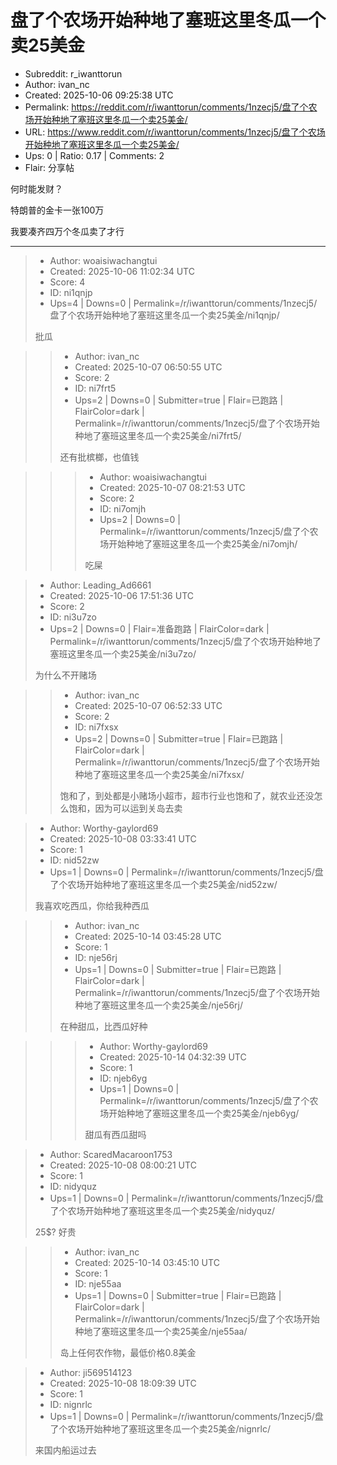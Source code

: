 # 盘了个农场开始种地了塞班这里冬瓜一个卖25美金

- Subreddit: r_iwanttorun
- Author: ivan_nc
- Created: 2025-10-06 09:25:38 UTC
- Permalink: https://reddit.com/r/iwanttorun/comments/1nzecj5/盘了个农场开始种地了塞班这里冬瓜一个卖25美金/
- URL: https://www.reddit.com/r/iwanttorun/comments/1nzecj5/盘了个农场开始种地了塞班这里冬瓜一个卖25美金/
- Ups: 0 | Ratio: 0.17 | Comments: 2
- Flair: 分享帖


何时能发财？

特朗普的金卡一张100万

我要凑齐四万个冬瓜卖了才行


---

> - Author: woaisiwachangtui
> - Created: 2025-10-06 11:02:34 UTC
> - Score: 4
> - ID: ni1qnjp
> - Ups=4 | Downs=0 | Permalink=/r/iwanttorun/comments/1nzecj5/盘了个农场开始种地了塞班这里冬瓜一个卖25美金/ni1qnjp/
>
> 批瓜

>> - Author: ivan_nc
>> - Created: 2025-10-07 06:50:55 UTC
>> - Score: 2
>> - ID: ni7frt5
>> - Ups=2 | Downs=0 | Submitter=true | Flair=已跑路 | FlairColor=dark | Permalink=/r/iwanttorun/comments/1nzecj5/盘了个农场开始种地了塞班这里冬瓜一个卖25美金/ni7frt5/
>>
>> 还有批槟榔，也值钱

>>> - Author: woaisiwachangtui
>>> - Created: 2025-10-07 08:21:53 UTC
>>> - Score: 2
>>> - ID: ni7omjh
>>> - Ups=2 | Downs=0 | Permalink=/r/iwanttorun/comments/1nzecj5/盘了个农场开始种地了塞班这里冬瓜一个卖25美金/ni7omjh/
>>>
>>> 吃屎

> - Author: Leading_Ad6661
> - Created: 2025-10-06 17:51:36 UTC
> - Score: 2
> - ID: ni3u7zo
> - Ups=2 | Downs=0 | Flair=准备跑路 | FlairColor=dark | Permalink=/r/iwanttorun/comments/1nzecj5/盘了个农场开始种地了塞班这里冬瓜一个卖25美金/ni3u7zo/
>
> 为什么不开赌场

>> - Author: ivan_nc
>> - Created: 2025-10-07 06:52:33 UTC
>> - Score: 2
>> - ID: ni7fxsx
>> - Ups=2 | Downs=0 | Submitter=true | Flair=已跑路 | FlairColor=dark | Permalink=/r/iwanttorun/comments/1nzecj5/盘了个农场开始种地了塞班这里冬瓜一个卖25美金/ni7fxsx/
>>
>> 饱和了，到处都是小赌场小超市，超市行业也饱和了，就农业还没怎么饱和，因为可以运到关岛去卖

> - Author: Worthy-gaylord69
> - Created: 2025-10-08 03:33:41 UTC
> - Score: 1
> - ID: nid52zw
> - Ups=1 | Downs=0 | Permalink=/r/iwanttorun/comments/1nzecj5/盘了个农场开始种地了塞班这里冬瓜一个卖25美金/nid52zw/
>
> 我喜欢吃西瓜，你给我种西瓜

>> - Author: ivan_nc
>> - Created: 2025-10-14 03:45:28 UTC
>> - Score: 1
>> - ID: nje56rj
>> - Ups=1 | Downs=0 | Submitter=true | Flair=已跑路 | FlairColor=dark | Permalink=/r/iwanttorun/comments/1nzecj5/盘了个农场开始种地了塞班这里冬瓜一个卖25美金/nje56rj/
>>
>> 在种甜瓜，比西瓜好种

>>> - Author: Worthy-gaylord69
>>> - Created: 2025-10-14 04:32:39 UTC
>>> - Score: 1
>>> - ID: njeb6yg
>>> - Ups=1 | Downs=0 | Permalink=/r/iwanttorun/comments/1nzecj5/盘了个农场开始种地了塞班这里冬瓜一个卖25美金/njeb6yg/
>>>
>>> 甜瓜有西瓜甜吗

> - Author: ScaredMacaroon1753
> - Created: 2025-10-08 08:00:21 UTC
> - Score: 1
> - ID: nidyquz
> - Ups=1 | Downs=0 | Permalink=/r/iwanttorun/comments/1nzecj5/盘了个农场开始种地了塞班这里冬瓜一个卖25美金/nidyquz/
>
> 25$? 好贵

>> - Author: ivan_nc
>> - Created: 2025-10-14 03:45:10 UTC
>> - Score: 1
>> - ID: nje55aa
>> - Ups=1 | Downs=0 | Submitter=true | Flair=已跑路 | FlairColor=dark | Permalink=/r/iwanttorun/comments/1nzecj5/盘了个农场开始种地了塞班这里冬瓜一个卖25美金/nje55aa/
>>
>> 岛上任何农作物，最低价格0.8美金

> - Author: ji569514123
> - Created: 2025-10-08 18:09:39 UTC
> - Score: 1
> - ID: nignrlc
> - Ups=1 | Downs=0 | Permalink=/r/iwanttorun/comments/1nzecj5/盘了个农场开始种地了塞班这里冬瓜一个卖25美金/nignrlc/
>
> 来国内船运过去

